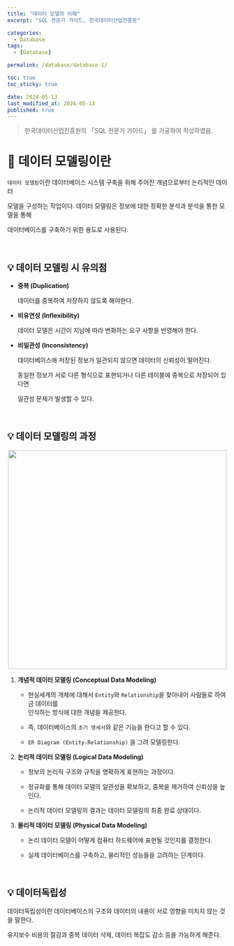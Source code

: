 ```yaml
---
title: "데이터 모델의 이해"
excerpt: "SQL 전문가 가이드, 한국데이터산업진흥원"

categories:
  - Database
tags:
  - [Database]

permalink: /database/database-1/

toc: true
toc_sticky: true

date: 2024-05-13
last_modified_at: 2024-05-13
published: true
---
```


> 한국데이터산업진흥원의 「SQL 전문가 가이드」 를 가공하여 작성하였음. <br>

# 👑 데이터 모델링이란

`데이터 모델링`이란 데이터베이스 시스템 구축을 위해 주어진 개념으로부터 논리적인 데이터 <br>

모델을 구성하는 작업이다. 데이터 모델링은 정보에 대한 정확한 분석과 분석을 통한 모델을 통해 <br>

데이터베이스를 구축하기 위한 용도로 사용된다. <br>

<br>

## 💡 데이터 모델링 시 유의점

- **중복 (Duplication)**

  데이터를 중복하여 저장하지 않도록 해야한다.

- **비유연성 (Inflexibility)**

  데이터 모델은 시간이 지남에 따라 변화하는 요구 사항을 반영해야 한다.

- **비일관성 (Inconsistency)**

  데이터베이스에 저장된 정보가 일관되지 않으면 데이터의 신뢰성이 떨어진다. <br>

  동일한 정보가 서로 다른 형식으로 표현되거나 다른 테이블에 중복으로 저장되어 있다면 <br>

  일관성 문제가 발생할 수 있다.

<br>

## 💡 데이터 모델링의 과정

<center><img src="https://github.com/jinwoojwa/jinwoo.github.io/assets/112393728/8e3135fd-166a-4b65-865e-42ee677b0e73" width="500"></center>

1. **개념적 데이터 모델링 (Conceptual Data Modeling)**

    - 현실세계의 개체에 대해서 `Entity`와 `Relationship`을 찾아내어 사람들로 하여금 데이터를 <br>
      인식하는 방식에 대한 개념을 제공한다.

    - 즉, 데이터베이스의 `초기 명세서`와 같은 기능을 한다고 할 수 있다.

    - `ER Diagram (Entity-Relationship)` 을 그려 모델링한다.
  
2. **논리적 데이터 모델링 (Logical Data Modeling)**

    - 정보의 논리적 구조와 규칙을 명확하게 표현하는 과정이다.

    - 정규화를 통해 데이터 모델의 일관성을 확보하고, 중복을 제거하여 신뢰성을 높인다.

    - 논리적 데이터 모델링의 결과는 데이터 모델링의 최종 완료 상태이다.

3. **물리적 데이터 모델링 (Physical Data Modeling)**

    - 논리 데이터 모델이 어떻게 컴퓨터 하드웨어에 표현될 것인지를 결정한다.

    - 실제 데이터베이스를 구축하고, 물리적인 성능들을 고려하는 단계이다.

<br>

## 💡 데이터독립성

데이터독립성이란 데이터베이스의 구조와 데이터의 내용이 서로 영향을 미치지 않는 것을 말한다. <br>

유지보수 비용의 절감과 중복 데이터 삭제, 데이터 복잡도 감소 등을 가능하게 해준다. <br>

 



